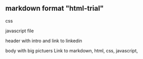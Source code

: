 ## markdown format "html-trial"

css

javascript file

header with intro and link to linkedin

body with big pictuers Link to markdown, html, css, javascript,

